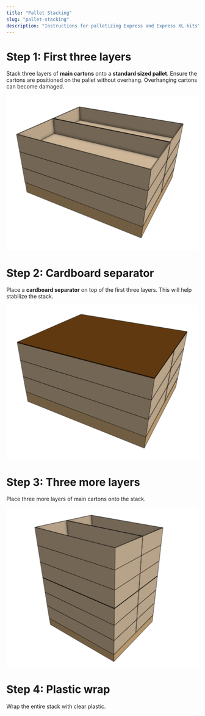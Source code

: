 ```yaml
---
title: "Pallet Stacking"
slug: "pallet-stacking"
description: "Instructions for palletizing Express and Express XL kits"
---
```


# Step 1: First three layers
Stack three layers of **main cartons** onto a **standard sized pallet**. Ensure the cartons are positioned on the pallet without overhang. Overhanging cartons can become damaged.

![first layers](_images/first_layers.png)

# Step 2: Cardboard separator
Place a **cardboard separator** on top of the first three layers. This will help stabilize the stack.

![cardboard separator](_images/cardboard_separator.png)

# Step 3: Three more layers
Place three more layers of main cartons onto the stack.

![second three layers](_images/second_three_layers.png)

# Step 4: Plastic wrap
Wrap the entire stack with clear plastic.


